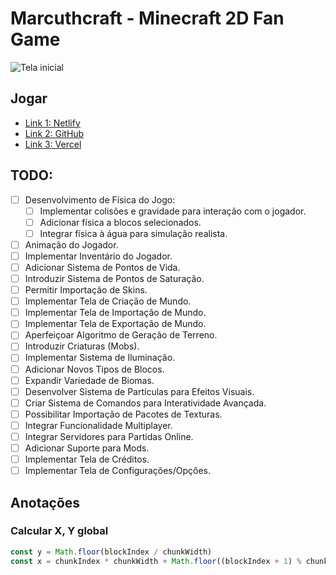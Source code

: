 # Marcuthcraft - Minecraft 2D Fan Game

![Tela inicial](https://cdn.discordapp.com/attachments/922262554087137341/1200233544610480148/image.png?ex=65c56f98&is=65b2fa98&hm=0b09743fde6f0af95f0632adc0e7ebf14e38de42f2802b904f743d547153eaa9&)

## Jogar

- [Link 1: Netlify](https://marcuthcraft.netlify.app/)
- [Link 2: GitHub](https://1marcuth.github.io/marcuthcraft/)
- [Link 3: Vercel](https://marcuthcraft.vercel.app/)

## TODO:

- [ ] Desenvolvimento de Física do Jogo:
    - [ ] Implementar colisões e gravidade para interação com o jogador.
    - [ ] Adicionar física a blocos selecionados.
    - [ ] Integrar física à água para simulação realista.
- [ ] Animação do Jogador.
- [ ] Implementar Inventário do Jogador.
- [ ] Adicionar Sistema de Pontos de Vida.
- [ ] Introduzir Sistema de Pontos de Saturação.
- [ ] Permitir Importação de Skins.
- [ ] Implementar Tela de Criação de Mundo.
- [ ] Implementar Tela de Importação de Mundo.
- [ ] Implementar Tela de Exportação de Mundo.
- [ ] Aperfeiçoar Algoritmo de Geração de Terreno.
- [ ] Introduzir Criaturas (Mobs).
- [ ] Implementar Sistema de Iluminação.
- [ ] Adicionar Novos Tipos de Blocos.
- [ ] Expandir Variedade de Biomas.
- [ ] Desenvolver Sistema de Partículas para Efeitos Visuais.
- [ ] Criar Sistema de Comandos para Interatividade Avançada.
- [ ] Possibilitar Importação de Pacotes de Texturas.
- [ ] Integrar Funcionalidade Multiplayer.
- [ ] Integrar Servidores para Partidas Online.
- [ ] Adicionar Suporte para Mods.
- [ ] Implementar Tela de Créditos.
- [ ] Implementar Tela de Configurações/Opções. 

## Anotações

### Calcular X, Y global

```ts
const y = Math.floor(blockIndex / chunkWidth)
const x = chunkIndex * chunkWidth + Math.floor((blockIndex + 1) % chunkWidth)
```